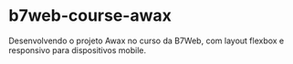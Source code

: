 # b7web-course-awax
Desenvolvendo o projeto Awax no curso da B7Web, com layout flexbox e responsivo para dispositivos mobile.
